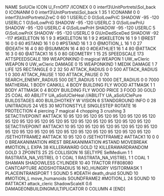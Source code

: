 NAME SolUCle
ICON U_FrnOf17
/ICONEX 0 0 interf3\UnitPortrets\Sol_back 0
ICONANM 0 0 interf3\UnitPortrets\Sol_back 1 35 1
ICONANM 0 0 interf3\UnitPortrets\ZreC 0 60 1
USERLC 0 G\SolLowPriC SHADOW -95 -120
USERLC 1 G\SolLowPriG SHADOW -95 -120
USERLC 3 G\SolLowPriU SHADOW -95 -120
USERLC 4 G\SolLowPriH SHADOW -95 -120
USERLC 5 G\SolLowPriX SHADOW -95 -120
USERLC 			9 G\UnDedSceDed SHADOW -92 -117
#SKELETON               16 1 9 3
#SKELETON               16 1 9 2
#SKELETON               16 1 9 1
@REST      		16 0 0 60
#STAND     		16 1 0 0
#PSTAND    		16 1 3 0
@MOTION_L  		16 1 0 27
@DEATH     		16 4 0 80
@SUMMON     		16 4 80 0 
#DEATHLIE1 		16 1 4 80
@ATTACK   		16 3 0 60
@ATTACK1   		16 5 0 80
GEOMETRY 		1 15 25
SPEEDSCALE              173
ATTSPEEDSCALE 199
WEAPONKIND 		0 magical
WEAPON			1 UW_wCleric
WEAPON			0 UW_wCleric
DAMAGE   		0 15
WEAPONKIND 		1 MEDIK
DAMAGE   		1 7
LIFE     		125
RECTANGLE 		0 2 32 50
ATTACK_RADIUS 		0 0 500
ATTACK_RADIUS 		1 0 300
ATTACK_PAUSE 		1 100
ATTACK_PAUSE 		0 70
SEARCH_ENEMY_RADIUS 	500
DET_RADIUS 		1 0 1000
DET_RADIUS 		0 0 7000
MATHERIAL 		1 BODY
CANKILL 		4 BODY BUILDING FLY WOOD
ATTMASK 1 1 BODY
ATTMASK 0 4 BODY BUILDING FLY WOOD
PRICE 			3 FOOD 30 GOLD 25 COAL 40
ABILITY                 UA_aSolUCleHeal
//ABILITY                 UA_aSolUClePure
BUILDSTAGES 		400
BUILDHOTKEY		W
VISION 			6
STANDGROUND
INFO 			0 28
UNITRADIUS 		24
VES 			30
MOTIONSTYLE 		SINGLESTEP
ROTATE 			16
PROTECTION 		4 piercing 7 magical 4 chopping 3 crushing 3
SETACTIVEPOINT #ATTACK 10 95 120 95 120 95 120 95 120 95 120 95 120 95 120 95 120 95 120 95 120 95 120 95 120 95 120 95 120 95 120 95 120
SETACTIVEPOINT #ATTACK1 10 95 120 95 120 95 120 95 120 95 120 95 120 95 120 95 120 95 120 95 120 95 120 95 120 95 120 95 120 95 120 95 120
/SETHOTFRAME2 #ATTACK 10 95 120 0
/SETHOTFRAME2 #ATTACK1 10 0 0 0
BREAKANIMATION 		#REST
BREAKANIMATION 		#STAND
MOVEBREAK 		#MOTION_L
EXPA 			38
KILLERAWARD             GOLD 12
KILLERAWARDRANDOM       GOLD 3
ZPOINTS	25 25
COLLISION 16
SELTYPE SelMedium 1 1
RASTRATA_NA_VISTREL 0 1 COAL 1
RASTRATA_NA_VISTREL 1 1 COAL 1
SHAMAN
SHADOWLESS
CYLINDER 10 40
TFACTOR FF808080
CANTCAPTURE
ADDSHOTRADIUS 16
NO_HUNGRY
VISITORMASK 		1
PLACEINTRANSPORT 	1
SOUND 5 #DEATH death_druid
SOUND 10 #MOTION_L move_humanoids
SOUNDFRAME2 #MOTION_L 24
SOUND 10 #ATTACK1 attack_cleric
ShadowScaleX 0.6
DAMAGEONBUILDINGMULTIPLICATOR 0
COLUMN 4
[END]
